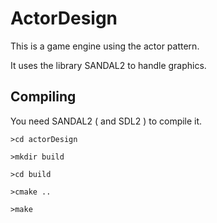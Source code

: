 # ActorDesign

This is a game engine using the actor pattern.

It uses the library SANDAL2 to handle graphics.

## Compiling

You need SANDAL2 ( and SDL2 ) to compile it.

```
>cd actorDesign

>mkdir build

>cd build

>cmake ..

>make
```